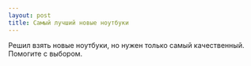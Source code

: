 ```yaml
---
layout: post 
title: Самый лучший новые ноутбуки 
--- 
```

Решил взять новые ноутбуки, но нужен только самый качественный. Помогите с выбором.